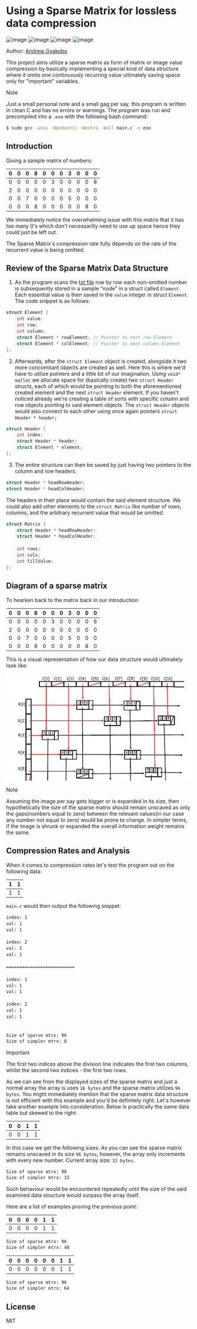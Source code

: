 # Using a Sparse Matrix for lossless data compression

![image](https://img.shields.io/badge/C-00599C?style=for-the-badge&logo=c&logoColor=white)
![image](https://img.shields.io/badge/C%2B%2B-00599C?style=for-the-badge&logo=c%2B%2B&logoColor=white)
![image](https://img.shields.io/badge/CMake-064F8C?style=for-the-badge&logo=cmake&logoColor=white)
![image](https://img.shields.io/badge/windows%20terminal-4D4D4D?style=for-the-badge&logo=windows%20terminal&logoColor=white)

Author: [Andrew Gyakobo](https://github.com/Gyakobo)

This project aims utilize a sparse matrix as form of matrix or image value compression by basically implementing a special kind of data structure where it omits one continuously recurring value ultimately saving space only for "important" variables. 

>[!NOTE]
>Just a small personal note and a small gag per say, this program is written in clean C and has no errors or warnings. The program was run and precompiled into a `.exe` with the following bash command:

```bash
$ sudo gcc -ansi -Wpedantic -Wextra -Wall main.c -o exe
```

## Introduction

Giving a sample matrix of numbers:

 0 | 0 | 0 | 8 | 0 | 0 | 0 | 3 | 0 | 0 | 0 |
---|---|---|---|---|---|---|---|---|---|---|
 0 | 0 | 0 | 0 | 0 | 3 | 0 | 0 | 0 | 0 | 8 |
 2 | 0 | 0 | 0 | 0 | 0 | 0 | 0 | 0 | 0 | 0 |
 0 | 0 | 7 | 0 | 0 | 0 | 0 | 5 | 0 | 0 | 0 |
 0 | 0 | 0 | 8 | 0 | 0 | 0 | 0 | 0 | 8 | 0 |

We immediately notice the overwhelming issue with this matrix that it has too many 0's which don't necessarilly need to use up space hence they could just be left out. 

The Sparse Matrix's compression rate fully depends on the rate of the recurrent value is being omitted. 

##  Review of the Sparse Matrix Data Structure

1. As the program scans the [txt file](https://github.com/Gyakobo/sparse_matrix/blob/master/matrix.txt) row by row each non-omitted number is subsequently stored in a sample "node" in a struct called `Element`. Each essential value is then saved in the `value` integer in struct `Element`. The code snippet is as follows:

```c
struct Element {
    int value;
    int row;
    int column;
    struct Element * rowElement; // Pointer to next row Element
    struct Element * colElement; // Pointer to next column Element
};
```
2. Afterwards, after the `struct Element` object is created, alongside it two more concomitant objects are created as well. Here this is where we'd have to utilize pointers and a little bit of our imagination. Using `void* malloc` we allocate space for (basically create) two `struct Header` structs, each of which would be pointing to both the aforementioned created element and the next `struct Header` element. If you haven't noticed already we're creating a table of sorts with specific column and row objects pointing to said element objects. The `struct Header` objects would also connect to each other using once again pointers `struct Header * header;`

```c
struct Header {
    int index;
    struct Header * header;
    struct Element * element;
};
```

3. The entire structure can then be saved by just having two pointers to the column and row headers: 
```c
struct Header * headRowHeader;
struct Header * headColHeader;
```

The headers in their place would contain the said element structure. We could also add other elements to the `struct Matrix` like number of rows, columns, and the arbitrary recurrent value that would be omitted.

```c
struct Matrix {
    struct Header * headRowHeader;
    struct Header * headColHeader;

    int rows;
    int cols;
    int fillValue;
};
```
## Diagram of a sparse matrix

To hearken back to the matrix back in our introduction: 
 
 0 | 0 | 0 | 8 | 0 | 0 | 0 | 3 | 0 | 0 | 0 |
---|---|---|---|---|---|---|---|---|---|---|
 0 | 0 | 0 | 0 | 0 | 3 | 0 | 0 | 0 | 0 | 8 |
 2 | 0 | 0 | 0 | 0 | 0 | 0 | 0 | 0 | 0 | 0 |
 0 | 0 | 7 | 0 | 0 | 0 | 0 | 5 | 0 | 0 | 0 |
 0 | 0 | 0 | 8 | 0 | 0 | 0 | 0 | 0 | 8 | 0 |

This is a visual representation of how our data structure would ultimately look like: 

<img src="./assets/sparse_matrix_img.jpg" style="float: left; margin-bottom: 1rem;">

>[!Note] 
>Assuming the image per say gets bigger or is expanded in its size, then hypothetically the size of the sparse matrix should remain unscaved as only the gaps(numbers equal to zero) between the relevant values(in our case any number not equal to zero) would be prone to change. In simpler terms, if the image is shrunk or expanded the overall information weight remains the same.

## Compression Rates and Analysis

When it comes to compression rates let's test the program out on the following data:

 1 | 1 |
---|---|
 1 | 1 |

`main.c` would then output the following snippet:

```bash
index: 1
val: 1
val: 1

index: 2
val: 1
val: 1

==========================

index: 1
val: 1
val: 1

index: 2
val: 1
val: 1


Size of sparse mtrx: 96
Size of simpler mtrx: 8
```

>[!IMPORTANT]
>The first two indices above the division line indicates the first two columns, whilst the second two indices - the first two rows.

As we can see from the displayed sizes of the sparse matrix and just a normal array the array is uses `16 bytes` and the sparse matrix utilizes `96 bytes`. You might immediately mention that the sparse matrix data structure is not efficient with this example and you'd be definitely right. Let's however take another example into consideration. Below is practically the same data table but skewed to the right:

 0 | 0 | 1 | 1 |
---|---|---|---|
 0 | 0 | 1 | 1 |

In this case we get the following sizes. As you can see the sparse matrix remains unscaved in its size `96 bytes`, however, the array only increments with every new number. Current array size: `32 bytes`. 

```bash
Size of sparse mtrx: 96
Size of simpler mtrx: 32
```

Such behaviour would be encountered repeatedly until the size of the said examined data structure would surpass the array itself.

Here are a list of examples proving the previous point:

 0 | 0 | 0 | 0 | 1 | 1 |
---|---|---|---|---|---|
 0 | 0 | 0 | 0 | 1 | 1 |

```bash
Size of sparse mtrx: 96
Size of simpler mtrx: 48
```

 0 | 0 | 0 | 0 | 0 | 0 | 1 | 1 |
---|---|---|---|---|---|---|---|
 0 | 0 | 0 | 0 | 0 | 0 | 1 | 1 |

```bash
Size of sparse mtrx: 96
Size of simpler mtrx: 64
```

## License
MIT
